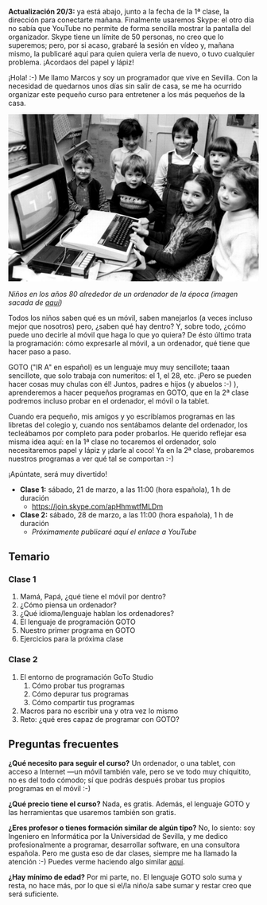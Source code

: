 **Actualización 20/3:** ya está abajo, junto a la fecha de la 1ª clase, la dirección para conectarte mañana. Finalmente usaremos Skype: el otro día no sabía que YouTube no permite de forma sencilla mostrar la pantalla del organizador. Skype tiene un límite de 50 personas, no creo que lo superemos; pero, por si acaso, grabaré la sesión en vídeo y, mañana mismo, la publicaré aquí para quien quiera verla de nuevo, o tuvo cualquier problema. ¡Acordaos del papel y lápiz!

¡Hola! :-) Me llamo Marcos y soy un programador que vive en Sevilla. Con la necesidad de quedarnos unos días sin salir de casa, se me ha ocurrido organizar este pequeño curso para entretener a los más pequeños de la casa.

![](items/images/HOW-BRITAIN-ADOPTED-THE-HOME-COMPUTER-OF-THE-1980s-1170x780.jpg)

*Niños en los años 80 alrededor de un ordenador de la época (imagen sacada de [aquí](https://thecodeshow.info/how-britain-adopted-the-home-computer-of-the-1980s/))*

Todos los niños saben qué es un móvil, saben manejarlos (a veces incluso mejor que nosotros) pero, ¿saben qué hay dentro? Y, sobre todo, ¿cómo puede uno decirle al móvil que haga lo que yo quiera? De ésto último trata la programación: cómo expresarle al móvil, a un ordenador, qué tiene que hacer paso a paso.

GOTO ("IR A" en español) es un lenguaje muy muy sencillote; taaan sencillote, que solo trabaja con numeritos: el 1, el 28, etc. ¡Pero se pueden hacer cosas muy chulas con él! Juntos, padres e hijos (y abuelos :-) ), aprenderemos a hacer pequeños programas en GOTO, que en la 2ª clase podremos incluso probar en el ordenador, el móvil o la tablet.

Cuando era pequeño, mis amigos y yo escribíamos programas en las libretas del colegio y, cuando nos sentábamos delante del ordenador, los tecleábamos por completo para poder probarlos. He querido reflejar esa misma idea aquí: en la 1ª clase no tocaremos el ordenador, solo necesitaremos papel y lápiz y ¡darle al coco! Ya en la 2ª clase, probaremos nuestros programas a ver qué tal se comportan :-)

¡Apúntate, será muy divertido!

- **Clase 1:** sábado, 21 de marzo, a las 11:00 (hora española), 1 h de duración
    - https://join.skype.com/apHhmwtfMLDm
- **Clase 2:** sábado, 28 de marzo, a las 11:00 (hora española), 1 h de duración
    - *Próximamente publicaré aquí el enlace a YouTube*

## Temario

### Clase 1

1. Mamá, Papá, ¿qué tiene el móvil por dentro?
2. ¿Cómo piensa un ordenador?
3. ¿Qué idioma/lenguaje hablan los ordenadores?
4. El lenguaje de programación GOTO
5. Nuestro primer programa en GOTO
6. Ejercicios para la próxima clase

### Clase 2

1. El entorno de programación GoTo Studio
    1. Cómo probar tus programas
    2. Cómo depurar tus programas
    3. Cómo compartir tus programas
2. Macros para no escribir una y otra vez lo mismo
3. Reto: ¿qué eres capaz de programar con GOTO?

## Preguntas frecuentes

**¿Qué necesito para seguir el curso?**
Un ordenador, o una tablet, con acceso a Internet —un móvil también vale, pero se ve todo muy chiquitito, no es del todo cómodo; sí que podrás después probar tus propios programas en el móvil :-)

**¿Qué precio tiene el curso?**
Nada, es gratis. Además, el lenguaje GOTO y las herramientas que usaremos también son gratis.

**¿Eres profesor o tienes formación similar de algún tipo?**
No, lo siento: soy Ingeniero en Informática por la Universidad de Sevilla, y me dedico profesionalmente a programar, desarrollar software, en una consultora española. Pero me gusta eso de dar clases, siempre me ha llamado la atención :-) Puedes verme haciendo algo similar [aquí](/?i=conferences).

**¿Hay mínimo de edad?**
Por mi parte, no. El lenguaje GOTO solo suma y resta, no hace más, por lo que si el/la niño/a sabe sumar y restar creo que será suficiente.
